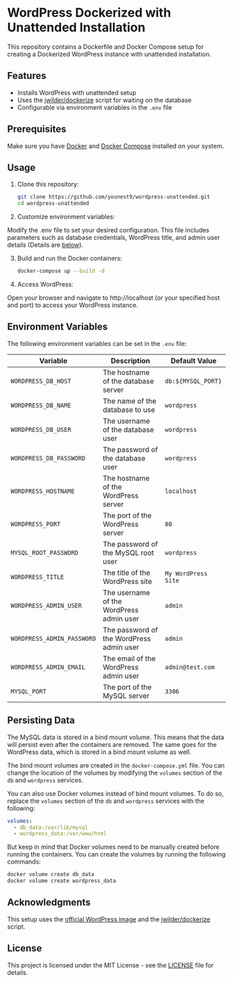 # WordPress Dockerized with Unattended Installation

This repository contains a Dockerfile and Docker Compose setup for creating a Dockerized WordPress instance with unattended installation.

## Features

- Installs WordPress with unattended setup
- Uses the [jwilder/dockerize](https://github.com/jwilder/dockerize) script for waiting on the database
- Configurable via environment variables in the `.env` file

## Prerequisites

Make sure you have [Docker](https://www.docker.com/) and [Docker Compose](https://docs.docker.com/compose/) installed on your system.

## Usage

1. Clone this repository:

   ```bash
   git clone https://github.com/younest9/wordpress-unattended.git
   cd wordpress-unattended
   ```

2. Customize environment variables:

Modify the .env file to set your desired configuration. This file includes parameters such as database credentials, WordPress title, and admin user details (Details are [below](#environment-variables)).

3. Build and run the Docker containers:

   ```bash
   docker-compose up --build -d
   ```

4. Access WordPress:

Open your browser and navigate to http://localhost (or your specified host and port) to access your WordPress instance.

## Environment Variables

The following environment variables can be set in the `.env` file:

| Variable | Description | Default Value |
| --- | --- | --- |
| `WORDPRESS_DB_HOST` | The hostname of the database server | `db:${MYSQL_PORT}` |
| `WORDPRESS_DB_NAME` | The name of the database to use | `wordpress` |
| `WORDPRESS_DB_USER` | The username of the database user | `wordpress` |
| `WORDPRESS_DB_PASSWORD` | The password of the database user | `wordpress` |
| `WORDPRESS_HOSTNAME` | The hostname of the WordPress server | `localhost` |
| `WORDPRESS_PORT` | The port of the WordPress server | `80` |
| `MYSQL_ROOT_PASSWORD` | The password of the MySQL root user | `wordpress` |
| `WORDPRESS_TITLE` | The title of the WordPress site | `My WordPress Site` |
| `WORDPRESS_ADMIN_USER` | The username of the WordPress admin user | `admin` |
| `WORDPRESS_ADMIN_PASSWORD` | The password of the WordPress admin user | `admin` |
| `WORDPRESS_ADMIN_EMAIL` | The email of the WordPress admin user | `admin@test.com` |
| `MYSQL_PORT` | The port of the MySQL server | `3306` |

## Persisting Data
The MySQL data is stored in a bind mount volume. This means that the data will persist even after the containers are removed. The same goes for the WordPress data, which is stored in a bind mount volume as well.

The bind mount volumes are created in the `docker-compose.yml` file. You can change the location of the volumes by modifying the `volumes` section of the `db` and `wordpress` services.

You can also use Docker volumes instead of bind mount volumes. To do so, replace the `volumes` section of the `db` and `wordpress` services with the following:

```yaml
volumes:
  - db_data:/var/lib/mysql
  - wordpress_data:/var/www/html
```

But keep in mind that Docker volumes need to be manually created before running the containers. You can create the volumes by running the following commands:

```bash
docker volume create db_data
docker volume create wordpress_data
```

## Acknowledgments
This setup uses the [official WordPress image](https://hub.docker.com/_/wordpress) and the [jwilder/dockerize](https://github.com/jwilder/dockerize) script.

## License
This project is licensed under the MIT License - see the [LICENSE](LICENSE) file for details.